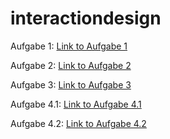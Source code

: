# interactiondesign
Aufgabe 1:
[Link to Aufgabe 1](https://framer.com/share/Swot-Analysis-Buck-Kerstin--1ElUoTyRjiLSUB0QnNy7/CcGUthbTOTeoMVY8kHyfsB-3%3A00u49g5hg546o)

Aufgabe 2:
[Link to Aufgabe 2](https://www.notion.so/The-Wallet-Project-56d6003e070647a6a5c6547b4d001f37) 

Aufgabe 3:
[Link to Aufgabe 3](https://www.notion.so/GUI-Project-1bf74c7915f2450f9f1b2de04f94a564)

Aufgabe 4.1:
[Link to Aufgabe 4.1](https://www.figma.com/proto/Goe2thE3389PCp60XWrGw4/GUI-Smartwatch?node-id=1%3A2&scaling=scale-down)

Aufgabe 4.2:
[Link to Aufgabe 4.2](https://www.figma.com/proto/cAURnzkD0LGeQ7Mt70XyT5/GUI-Tablet?node-id=2%3A2&scaling=scale-down)
